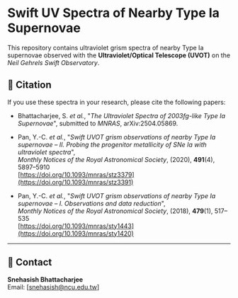 # Swift UV Spectra of Nearby Type Ia Supernovae

This repository contains ultraviolet grism spectra of nearby Type Ia supernovae observed with the **Ultraviolet/Optical Telescope (UVOT)** on the *Neil Gehrels Swift Observatory*.

## 📜 Citation

If you use these spectra in your research, please cite the following papers:

- Bhattacharjee, S. *et al.*, "*The Ultraviolet Spectra of 2003fg-like Type Ia Supernovae*", submitted to *MNRAS*, arXiv:2504.05869.
 
- Pan, Y.-C. *et al.*, "*Swift UVOT grism observations of nearby Type Ia supernovae – II. Probing the progenitor metallicity of SNe Ia with ultraviolet spectra*",  
  *Monthly Notices of the Royal Astronomical Society*, (2020), **491**(4), 5897–5910  
  [https://doi.org/10.1093/mnras/stz3379](https://doi.org/10.1093/mnras/stz3391)

- Pan, Y.-C. *et al.*, "*Swift UVOT grism observations of nearby Type Ia supernovae – I. Observations and data reduction*",  
  *Monthly Notices of the Royal Astronomical Society*, (2018), **479**(1), 517–535  
  [https://doi.org/10.1093/mnras/sty1443](https://doi.org/10.1093/mnras/sty1420)
  
---

## 📧 Contact

**Snehasish Bhattacharjee**  
Email: [snehasish@ncu.edu.tw]
